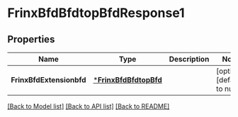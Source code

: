 # FrinxBfdBfdtopBfdResponse1

## Properties
Name | Type | Description | Notes
------------ | ------------- | ------------- | -------------
**FrinxBfdExtensionbfd** | [***FrinxBfdBfdtopBfd**](frinx.bfd.bfdtop.Bfd.md) |  | [optional] [default to null]

[[Back to Model list]](../README.md#documentation-for-models) [[Back to API list]](../README.md#documentation-for-api-endpoints) [[Back to README]](../README.md)


